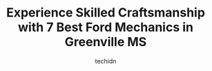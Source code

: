 ---
layout: ampstory
image: https://images.unsplash.com/photo-1607120349427-e3146fe0a68f?ixlib=rb-4.0.3&ixid=MnwxMjA3fDB8MHxwaG90by1wYWdlfHx8fGVufDB8fHx8&auto=format&fit=crop&w=640&h=853&q=80
author: techidn
featured: false
description: For top-quality automotive repairs and maintenance, visit the 7 best Ford Mechanic in Greenville MS, USA. Their reputation for excellence and their dedication to customer satisfaction make t
title: Experience Skilled Craftsmanship with 7 Best Ford Mechanics in Greenville MS
cover:
   title: Experience Skilled Craftsmanship with 7 Best Ford Mechanics in Greenville MS
   subtitle: Rickpate
   background: https://images.unsplash.com/photo-1607120349427-e3146fe0a68f?ixlib=rb-4.0.3&ixid=MnwxMjA3fDB8MHxwaG90by1wYWdlfHx8fGVufDB8fHx8&auto=format&fit=crop&w=640&h=853&q=80

pages: 
 - layout: thirds
   top: <h1>#1 Greenville Tire & Service</h1>
   bottom: "<p>They started work on my vehicle right away. They were cordial, and professional. The wait time wasnt long, considering the work that had to be done. And while no one lik</p>"
   background: https://www.knot35.com/toplist/wp-content/uploads/2023/06/best-ford-mechanic-1-in-greenville-ms-1685841870.jpeg
   backgroundblur: true
 - layout: thirds
   top: <h1>#2 Midas</h1>
   bottom: "<p>2033 US-82, Greenville, MS 38703, United States</p>"
   background: https://www.knot35.com/toplist/wp-content/uploads/2023/06/best-ford-mechanic-2-in-greenville-ms-1685841871.jpeg
   cta:
      link: https://www.knot35.com/toplist/experience-skilled-craftsmanship-with-7-best-ford-mechanics-in-greenville-ms/
      text: Experience Skilled Craftsmanship with 7 Best Ford Mechanics in Greenville MS
 - layout: thirds
   top: <h1>#3 Wilkersons Diesel & Tire</h1>
   bottom: "<p>3742 US-82, Leland, MS 38756, United States</p>"
   background: https://www.knot35.com/toplist/wp-content/uploads/2023/06/best-ford-mechanic-3-in-greenville-ms-1685841871.jpeg
   cta:
      link: https://www.knot35.com/toplist/experience-skilled-craftsmanship-with-7-best-ford-mechanics-in-greenville-ms/
      text: Experience Skilled Craftsmanship with 7 Best Ford Mechanics in Greenville MS
 - layout: thirds
   top: <h1>#4 Mark Moore Auto Service Inc.</h1>
   bottom: "<p>753 S Raceway Rd, Greenville, MS 38703, United States</p>"
   background: https://images.unsplash.com/photo-1533998839656-76f5e4b2bccb?ixlib=rb-4.0.3&ixid=MnwxMjA3fDB8MHxwaG90by1wYWdlfHx8fGVufDB8fHx8&auto=format&fit=crop&w=640&h=853&q=80
   cta:
      link: https://www.knot35.com/toplist/experience-skilled-craftsmanship-with-7-best-ford-mechanics-in-greenville-ms/
      text: Experience Skilled Craftsmanship with 7 Best Ford Mechanics in Greenville MS
 - layout: thirds
   top: <h1>#5 Engine Rebuilders Inc</h1>
   bottom: "<p>327 MS-1, Greenville, MS 38701, United States</p>"
   background: https://images.unsplash.com/photo-1524169358666-79f22534bc6e?ixlib=rb-4.0.3&ixid=MnwxMjA3fDB8MHxwaG90by1wYWdlfHx8fGVufDB8fHx8&auto=format&fit=crop&w=640&h=853&q=80
   cta:
      link: https://www.knot35.com/toplist/experience-skilled-craftsmanship-with-7-best-ford-mechanics-in-greenville-ms/
      text: Experience Skilled Craftsmanship with 7 Best Ford Mechanics in Greenville MS
 - layout: thirds
   top: <h1>#6 Macks Auto Repair</h1>
   bottom: "<p>715 US-82, Greenville, MS 38701, United States</p>"
   background: https://images.unsplash.com/photo-1618556658017-fd9c732d1360?ixlib=rb-4.0.3&ixid=MnwxMjA3fDB8MHxwaG90by1wYWdlfHx8fGVufDB8fHx8&auto=format&fit=crop&w=640&h=853&q=80
   cta:
      link: https://www.knot35.com/toplist/experience-skilled-craftsmanship-with-7-best-ford-mechanics-in-greenville-ms/
      text: Experience Skilled Craftsmanship with 7 Best Ford Mechanics in Greenville MS
 - layout: thirds
   top: <h1>#7 Quality Body Shop</h1>
   bottom: "<p>359 S Raceway Rd, Greenville, MS 38703, United States</p>"
   background: https://images.unsplash.com/photo-1618005182384-a83a8bd57fbe?ixlib=rb-4.0.3&ixid=MnwxMjA3fDB8MHxwaG90by1wYWdlfHx8fGVufDB8fHx8&auto=format&fit=crop&w=640&h=853&q=80
   cta:
      link: https://www.knot35.com/toplist/experience-skilled-craftsmanship-with-7-best-ford-mechanics-in-greenville-ms/
      text: Experience Skilled Craftsmanship with 7 Best Ford Mechanics in Greenville MS
 - layout: thirds
   middle: Continue reading...
   background: https://images.unsplash.com/photo-1567095761054-7a02e69e5c43?ixlib=rb-4.0.3&ixid=MnwxMjA3fDB8MHxwaG90by1wYWdlfHx8fGVufDB8fHx8&auto=format&fit=crop&w=640&h=853&q=80
   cta:
      link: https://www.knot35.com/toplist/experience-skilled-craftsmanship-with-7-best-ford-mechanics-in-greenville-ms/
      text: Experience Skilled Craftsmanship with 7 Best Ford Mechanics in Greenville MS
      
---